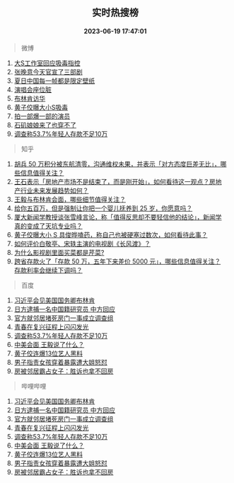 <div align="center"><h2>实时热搜榜</h2><h4>2023-06-19 17:47:01</h4></div>

> 微博  

1. [大S工作室回应吸毒指控](https://s.weibo.com/weibo?q=%23%E5%A4%A7S%E5%B7%A5%E4%BD%9C%E5%AE%A4%E5%9B%9E%E5%BA%94%E5%90%B8%E6%AF%92%E6%8C%87%E6%8E%A7%23&t=31&band_rank=1&Refer=top)<br />
2. [张晚意今天官宣了三部剧](https://s.weibo.com/weibo?q=%23%E5%BC%A0%E6%99%9A%E6%84%8F%E4%BB%8A%E5%A4%A9%E5%AE%98%E5%AE%A3%E4%BA%86%E4%B8%89%E9%83%A8%E5%89%A7%23&t=31&band_rank=2&Refer=top)<br />
3. [夏日中国每一帧都是限定壁纸](https://s.weibo.com/weibo?q=%23%E5%A4%8F%E6%97%A5%E4%B8%AD%E5%9B%BD%E6%AF%8F%E4%B8%80%E5%B8%A7%E9%83%BD%E6%98%AF%E9%99%90%E5%AE%9A%E5%A3%81%E7%BA%B8%23&t=31&band_rank=3&Refer=top)<br />
4. [演唱会座位脏](https://s.weibo.com/weibo?q=%E6%BC%94%E5%94%B1%E4%BC%9A%E5%BA%A7%E4%BD%8D%E8%84%8F&t=31&band_rank=4&Refer=top)<br />
5. [布林肯访华](https://s.weibo.com/weibo?q=%23%E5%B8%83%E6%9E%97%E8%82%AF%E8%AE%BF%E5%8D%8E%23&t=31&band_rank=5&Refer=top)<br />
6. [黄子佼曝大小S吸毒](https://s.weibo.com/weibo?q=%23%E9%BB%84%E5%AD%90%E4%BD%BC%E6%9B%9D%E5%A4%A7%E5%B0%8FS%E5%90%B8%E6%AF%92%23&t=31&band_rank=6&Refer=top)<br />
7. [拍一部爆一部的演员](https://s.weibo.com/weibo?q=%23%E6%8B%8D%E4%B8%80%E9%83%A8%E7%88%86%E4%B8%80%E9%83%A8%E7%9A%84%E6%BC%94%E5%91%98%23&t=31&band_rank=7&Refer=top)<br />
8. [石矶娘娘来了也穿不了](https://s.weibo.com/weibo?q=%23%E7%9F%B3%E7%9F%B6%E5%A8%98%E5%A8%98%E6%9D%A5%E4%BA%86%E4%B9%9F%E7%A9%BF%E4%B8%8D%E4%BA%86%23&t=31&band_rank=8&Refer=top)<br />
9. [调查称53.7%年轻人存款不足10万](https://s.weibo.com/weibo?q=%23%E8%B0%83%E6%9F%A5%E7%A7%B053.7%25%E5%B9%B4%E8%BD%BB%E4%BA%BA%E5%AD%98%E6%AC%BE%E4%B8%8D%E8%B6%B310%E4%B8%87%23&t=31&band_rank=9&Refer=top)<br />

> 知乎  

1. [胡兵 50 万积分被东航清零，沟通维权未果，并表示「对方态度巨差无比」，哪些信息值得关注？](https://www.zhihu.com/question/607320882)<br />
2. [王石表示「房地产市场不是结束了，而是刚开始」，如何看待这一观点？房地产行业未来发展趋势如何？](https://www.zhihu.com/question/607336662)<br />
3. [王毅与布林肯会面，哪些细节值得关注？](https://www.zhihu.com/question/607413112)<br />
4. [给你五百万，但是强制让你把一个婴儿抚养到 25 岁，你愿意吗？](https://www.zhihu.com/question/606809108)<br />
5. [厦大新闻学教授谈张雪峰言论，称「值得反思却不要轻信他的结论」，新闻学真的变成了天坑专业吗？](https://www.zhihu.com/question/607414331)<br />
6. [黄子佼曝大小 S 具俊晔嗑药，称自己也被硬塞过数次，如何看待此事？](https://www.zhihu.com/question/607436138)<br />
7. [如何评价白敬亭、宋轶主演的电视剧《长风渡》？](https://www.zhihu.com/question/607305319)<br />
8. [为什么影视剧里面买菜都是芹菜?](https://www.zhihu.com/question/596555855)<br />
9. [跨省存款火了「存款 50 万，五年下来差价 5000 元」，哪些信息值得关注？存款利率会继续下调吗？](https://www.zhihu.com/question/607269709)<br />

> 百度  

1. [习近平会见美国国务卿布林肯](https://www.baidu.com/s?wd=%E4%B9%A0%E8%BF%91%E5%B9%B3%E4%BC%9A%E8%A7%81%E7%BE%8E%E5%9B%BD%E5%9B%BD%E5%8A%A1%E5%8D%BF%E5%B8%83%E6%9E%97%E8%82%AF&sa=fyb_news&rsv_dl=fyb_news)<br />
2. [日方逮捕一名中国籍研究员 中方回应](https://www.baidu.com/s?wd=%E6%97%A5%E6%96%B9%E9%80%AE%E6%8D%95%E4%B8%80%E5%90%8D%E4%B8%AD%E5%9B%BD%E7%B1%8D%E7%A0%94%E7%A9%B6%E5%91%98+%E4%B8%AD%E6%96%B9%E5%9B%9E%E5%BA%94&sa=fyb_news&rsv_dl=fyb_news)<br />
3. [官方就邻居堵死房门一事成立调查组](https://www.baidu.com/s?wd=%E5%AE%98%E6%96%B9%E5%B0%B1%E9%82%BB%E5%B1%85%E5%A0%B5%E6%AD%BB%E6%88%BF%E9%97%A8%E4%B8%80%E4%BA%8B%E6%88%90%E7%AB%8B%E8%B0%83%E6%9F%A5%E7%BB%84&sa=fyb_news&rsv_dl=fyb_news)<br />
4. [青春在复兴征程上闪闪发光](https://www.baidu.com/s?wd=%E9%9D%92%E6%98%A5%E5%9C%A8%E5%A4%8D%E5%85%B4%E5%BE%81%E7%A8%8B%E4%B8%8A%E9%97%AA%E9%97%AA%E5%8F%91%E5%85%89&sa=fyb_news&rsv_dl=fyb_news)<br />
5. [调查称53.7%年轻人存款不足10万](https://www.baidu.com/s?wd=%E8%B0%83%E6%9F%A5%E7%A7%B053.7%25%E5%B9%B4%E8%BD%BB%E4%BA%BA%E5%AD%98%E6%AC%BE%E4%B8%8D%E8%B6%B310%E4%B8%87&sa=fyb_news&rsv_dl=fyb_news)<br />
6. [中美会面 王毅说了什么？](https://www.baidu.com/s?wd=%E4%B8%AD%E7%BE%8E%E4%BC%9A%E9%9D%A2+%E7%8E%8B%E6%AF%85%E8%AF%B4%E4%BA%86%E4%BB%80%E4%B9%88%EF%BC%9F&sa=fyb_news&rsv_dl=fyb_news)<br />
7. [黄子佼连爆13位艺人黑料](https://www.baidu.com/s?wd=%E9%BB%84%E5%AD%90%E4%BD%BC%E8%BF%9E%E7%88%8613%E4%BD%8D%E8%89%BA%E4%BA%BA%E9%BB%91%E6%96%99&sa=fyb_news&rsv_dl=fyb_news)<br />
8. [男子指责女孩穿着暴露遭大姐怒怼](https://www.baidu.com/s?wd=%E7%94%B7%E5%AD%90%E6%8C%87%E8%B4%A3%E5%A5%B3%E5%AD%A9%E7%A9%BF%E7%9D%80%E6%9A%B4%E9%9C%B2%E9%81%AD%E5%A4%A7%E5%A7%90%E6%80%92%E6%80%BC&sa=fyb_news&rsv_dl=fyb_news)<br />
9. [房被邻居霸占女子：胜诉也拿不回房](https://www.baidu.com/s?wd=%E6%88%BF%E8%A2%AB%E9%82%BB%E5%B1%85%E9%9C%B8%E5%8D%A0%E5%A5%B3%E5%AD%90%EF%BC%9A%E8%83%9C%E8%AF%89%E4%B9%9F%E6%8B%BF%E4%B8%8D%E5%9B%9E%E6%88%BF&sa=fyb_news&rsv_dl=fyb_news)<br />

> 哔哩哔哩  

1. [习近平会见美国国务卿布林肯](https://www.baidu.com/s?wd=%E4%B9%A0%E8%BF%91%E5%B9%B3%E4%BC%9A%E8%A7%81%E7%BE%8E%E5%9B%BD%E5%9B%BD%E5%8A%A1%E5%8D%BF%E5%B8%83%E6%9E%97%E8%82%AF&sa=fyb_news&rsv_dl=fyb_news)<br />
2. [日方逮捕一名中国籍研究员 中方回应](https://www.baidu.com/s?wd=%E6%97%A5%E6%96%B9%E9%80%AE%E6%8D%95%E4%B8%80%E5%90%8D%E4%B8%AD%E5%9B%BD%E7%B1%8D%E7%A0%94%E7%A9%B6%E5%91%98+%E4%B8%AD%E6%96%B9%E5%9B%9E%E5%BA%94&sa=fyb_news&rsv_dl=fyb_news)<br />
3. [官方就邻居堵死房门一事成立调查组](https://www.baidu.com/s?wd=%E5%AE%98%E6%96%B9%E5%B0%B1%E9%82%BB%E5%B1%85%E5%A0%B5%E6%AD%BB%E6%88%BF%E9%97%A8%E4%B8%80%E4%BA%8B%E6%88%90%E7%AB%8B%E8%B0%83%E6%9F%A5%E7%BB%84&sa=fyb_news&rsv_dl=fyb_news)<br />
4. [青春在复兴征程上闪闪发光](https://www.baidu.com/s?wd=%E9%9D%92%E6%98%A5%E5%9C%A8%E5%A4%8D%E5%85%B4%E5%BE%81%E7%A8%8B%E4%B8%8A%E9%97%AA%E9%97%AA%E5%8F%91%E5%85%89&sa=fyb_news&rsv_dl=fyb_news)<br />
5. [调查称53.7%年轻人存款不足10万](https://www.baidu.com/s?wd=%E8%B0%83%E6%9F%A5%E7%A7%B053.7%25%E5%B9%B4%E8%BD%BB%E4%BA%BA%E5%AD%98%E6%AC%BE%E4%B8%8D%E8%B6%B310%E4%B8%87&sa=fyb_news&rsv_dl=fyb_news)<br />
6. [中美会面 王毅说了什么？](https://www.baidu.com/s?wd=%E4%B8%AD%E7%BE%8E%E4%BC%9A%E9%9D%A2+%E7%8E%8B%E6%AF%85%E8%AF%B4%E4%BA%86%E4%BB%80%E4%B9%88%EF%BC%9F&sa=fyb_news&rsv_dl=fyb_news)<br />
7. [黄子佼连爆13位艺人黑料](https://www.baidu.com/s?wd=%E9%BB%84%E5%AD%90%E4%BD%BC%E8%BF%9E%E7%88%8613%E4%BD%8D%E8%89%BA%E4%BA%BA%E9%BB%91%E6%96%99&sa=fyb_news&rsv_dl=fyb_news)<br />
8. [男子指责女孩穿着暴露遭大姐怒怼](https://www.baidu.com/s?wd=%E7%94%B7%E5%AD%90%E6%8C%87%E8%B4%A3%E5%A5%B3%E5%AD%A9%E7%A9%BF%E7%9D%80%E6%9A%B4%E9%9C%B2%E9%81%AD%E5%A4%A7%E5%A7%90%E6%80%92%E6%80%BC&sa=fyb_news&rsv_dl=fyb_news)<br />
9. [房被邻居霸占女子：胜诉也拿不回房](https://www.baidu.com/s?wd=%E6%88%BF%E8%A2%AB%E9%82%BB%E5%B1%85%E9%9C%B8%E5%8D%A0%E5%A5%B3%E5%AD%90%EF%BC%9A%E8%83%9C%E8%AF%89%E4%B9%9F%E6%8B%BF%E4%B8%8D%E5%9B%9E%E6%88%BF&sa=fyb_news&rsv_dl=fyb_news)<br />
